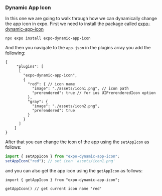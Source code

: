 ### Dynamic App Icon

In this one we are going to walk through how we can dynamically change the app icon in expo. First we need to install the package called [expo-dynamic-app-icon](https://github.com/outsung/expo-dynamic-app-icon)

```shell
npx expo install expo-dynamic-app-icon
```

And then you navigate to the `app.json` in the plugins array you add the following:

```shell
{
     "plugins": [
      [
        "expo-dynamic-app-icon",
        {
          "red": { // icon name
            "image": "./assets/icon1.png", // icon path
            "prerendered": true // for ios UIPrerenderedIcon option
          },
          "gray": {
            "image": "./assets/icon2.png",
            "prerendered": true
          }
        }
      ]
    ]
}
```

After that you can change the icon of the app using the `setAppIcon` as follows:

```ts
import { setAppIcon } from "expo-dynamic-app-icon";
setAppIcon("red"); // set icon 'assets/icon1.png'
```

and you can also get the app icon using the `getAppIcon` as follows:

```shell
import { getAppIcon } from "expo-dynamic-app-icon";

getAppIcon() // get current icon name 'red'
```
